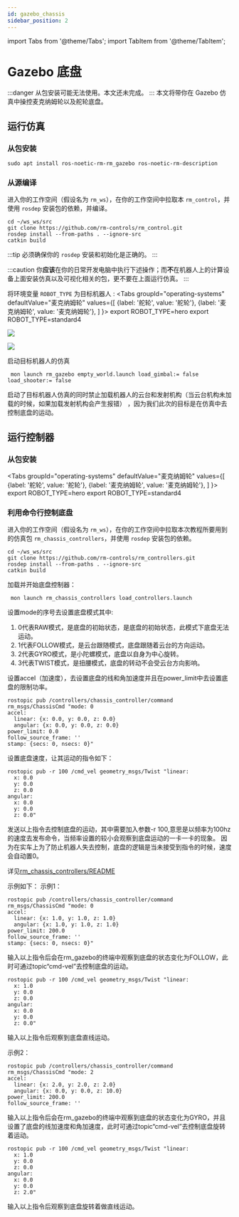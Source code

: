 ```yaml
---
id: gazebo_chassis
sidebar_position: 2
---
```


import Tabs from '@theme/Tabs';
import TabItem from '@theme/TabItem';

# Gazebo 底盘
:::danger
从包安装可能无法使用。本文还未完成。
:::
本文将带你在 Gazebo 仿真中操控麦克纳姆轮以及舵轮底盘。

## 运行仿真
### 从包安装

    sudo apt install ros-noetic-rm-rm_gazebo ros-noetic-rm-description

### 从源编译

进入你的工作空间（假设名为 `rm_ws`），在你的工作空间中拉取本 `rm_control`，并使用 `rosdep` 安装包的依赖，并编译。

```shell
cd ~/ws_ws/src
git clone https://github.com/rm-controls/rm_control.git
rosdep install --from-paths . --ignore-src
catkin build
```

:::tip
必须确保你的 `rosdep` 安装和初始化是正确的。
:::

:::caution
你**应该**在你的日常开发电脑中执行下述操作；而**不**在机器人上的计算设备上面安装仿真以及可视化相关的包，更不要在上面运行仿真。
:::


将环境变量 `ROBOT_TYPE` 为目标机器人 :
<Tabs
groupId="operating-systems"
defaultValue="麦克纳姆轮"
values={[
{label: '舵轮', value: '舵轮'},
{label: '麦克纳姆轮', value: '麦克纳姆轮'},
]
}>
<TabItem value="麦克纳姆轮">export ROBOT_TYPE=hero</TabItem>
<TabItem value="舵轮">export ROBOT_TYPE=standard4</TabItem>
</Tabs>


![](/img/gazebo_chassis/chassis1.png)

![](/img/gazebo_chassis/chassis2.png)

启动目标机器人的仿真

```shell
 mon launch rm_gazebo empty_world.launch load_gimbal:= false load_shooter:= false
```
启动了目标机器人仿真的同时禁止加载机器人的云台和发射机构（当云台机构未加载的时候，如果加载发射机构会产生报错）
，因为我们此次的目标是在仿真中去控制底盘的运动。

## 运行控制器

### 从包安装

<Tabs
groupId="operating-systems"
defaultValue="麦克纳姆轮"
values={[
{label: '舵轮', value: '舵轮'},
{label: '麦克纳姆轮', value: '麦克纳姆轮'},
]
}>
<TabItem value="麦克纳姆轮">export ROBOT_TYPE=hero</TabItem>
<TabItem value="舵轮">export ROBOT_TYPE=standard4</TabItem>
</Tabs>

### 利用命令行控制底盘

进入你的工作空间（假设名为 `rm_ws`），在你的工作空间中拉取本次教程所要用到的仿真包 `rm_chassis_controllers`，并使用 `rosdep` 安装包的依赖。

```shell
cd ~/ws_ws/src
git clone https://github.com/rm-controls/rm_controllers.git
rosdep install --from-paths . --ignore-src
catkin build
```

加载并开始底盘控制器：

```
 mon launch rm_chassis_controllers load_controllers.launch
```

设置mode的序号去设置底盘模式其中:


1. 0代表RAW模式，是底盘的初始状态，是底盘的初始状态，此模式下底盘无法运动。
2. 1代表FOLLOW模式，是云台跟随模式，底盘跟随着云台的方向运动。
3. 2代表GYRO模式，是小陀螺模式，底盘以自身为中心旋转。
4. 3代表TWIST模式，是扭腰模式，底盘的转动不会受云台方向影响。

设置accel（加速度），去设置底盘的线和角加速度并且在power_limit中去设置底盘的限制功率。

```shell
rostopic pub /controllers/chassis_controller/command rm_msgs/ChassisCmd "mode: 0
accel:
  linear: {x: 0.0, y: 0.0, z: 0.0}
  angular: {x: 0.0, y: 0.0, z: 0.0}
power_limit: 0.0
follow_source_frame: ''
stamp: {secs: 0, nsecs: 0}" 
```

设置底盘速度，让其运动的指令如下：

```shell
rostopic pub -r 100 /cmd_vel geometry_msgs/Twist "linear:
  x: 0.0
  y: 0.0
  z: 0.0
angular:
  x: 0.0
  y: 0.0
  z: 0.0" 
```

发送以上指令去控制底盘的运动，其中需要加入参数-r 100,意思是以频率为100hz的速度去发布命令，当频率设置的较小会观察到底盘运动的一卡一卡的现象。
因为在实车上为了防止机器人失去控制，底盘的逻辑是当未接受到指令的时候，速度会自动置0。

详见[rm_chassis_controllers/README](https://github.com/rm-controls/rm_controllers/blob/master/rm_chassis_controllers/README.md)

示例如下：
示例1：

```shell
rostopic pub /controllers/chassis_controller/command rm_msgs/ChassisCmd "mode: 0
accel:
  linear: {x: 1.0, y: 1.0, z: 1.0}
  angular: {x: 1.0, y: 1.0, z: 1.0}
power_limit: 200.0
follow_source_frame: ''
stamp: {secs: 0, nsecs: 0}" 
```
输入以上指令后会在rm_gazebo的终端中观察到底盘的状态变化为FOLLOW，此时可通过topic“cmd-vel”去控制底盘的运动。

```shell
rostopic pub -r 100 /cmd_vel geometry_msgs/Twist "linear:
  x: 1.0
  y: 0.0
  z: 0.0
angular:
  x: 0.0
  y: 0.0
  z: 0.0" 
```
输入以上指令后观察到底盘直线运动。

示例2：

```shell
rostopic pub /controllers/chassis_controller/command rm_msgs/ChassisCmd "mode: 2
accel:
  linear: {x: 2.0, y: 2.0, z: 2.0}
  angular: {x: 0.0, y: 0.0, z: 10.0}
power_limit: 200.0
follow_source_frame: ''
```
输入以上指令后会在rm_gazebo的终端中观察到底盘的状态变化为GYRO，并且设置了底盘的线加速度和角加速度，此时可通过topic“cmd-vel”去控制底盘旋转着运动。

```shell
rostopic pub -r 100 /cmd_vel geometry_msgs/Twist "linear:
  x: 1.0
  y: 0.0
  z: 0.0
angular:
  x: 0.0
  y: 0.0
  z: 2.0" 
```
输入以上指令后观察到底盘旋转着做直线运动。